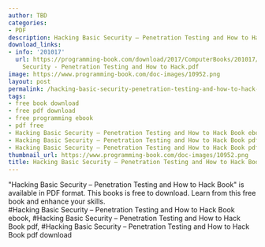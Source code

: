 ```yaml
---
author: TBD
categories:
- PDF
description: Hacking Basic Security – Penetration Testing and How to Hack Book
download_links:
- info: '201017'
  url: https://programming-book.com/download/2017/ComputerBooks/201017/Hacking Basic
    Security - Penetration Testing and How to Hack.pdf
image: https://www.programming-book.com/doc-images/10952.png
layout: post
permalink: /hacking-basic-security-penetration-testing-and-how-to-hack-book.html
tags:
- free book download
- free pdf download
- free programming ebook
- pdf free
- Hacking Basic Security – Penetration Testing and How to Hack Book ebook
- Hacking Basic Security – Penetration Testing and How to Hack Book pdf
- Hacking Basic Security – Penetration Testing and How to Hack Book pdf download
thumbnail_url: https://www.programming-book.com/doc-images/10952.png
title: Hacking Basic Security – Penetration Testing and How to Hack Book
---
```


 
<div class="item-desc text-justify">
  "Hacking Basic Security – Penetration Testing and How to Hack Book" is available in PDF format. This books is free to download. Learn from this free book and enhance your skills.
  <br>
  #Hacking Basic Security – Penetration Testing and How to Hack Book ebook, #Hacking Basic Security – Penetration Testing and How to Hack Book pdf, #Hacking Basic Security – Penetration Testing and How to Hack Book pdf download
</div>